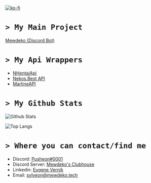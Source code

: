 
[![ko-fi](https://ko-fi.com/img/githubbutton_sm.svg)](https://ko-fi.com/B0B03QN1K)

# `> My Main Project`
[Mewdeko (Discord Bot)](https://github.com/Pusheon/Mewdeko)

 # `> My Api Wrappers`

- [NHentaiApi](https://github.com/Sylveon76/NHentaiAPI)
- [Nekos.Best API](https://github.com/Sylveon76/Nekos.Best-API)
- [MartineAPI](https://github.com/Sylveon76/MartineApi.Net)

# `> My Github Stats`

![Github Stats](https://github-readme-stats.vercel.app/api?username=Pusheon)

![Top Langs](https://github-readme-stats.vercel.app/api/top-langs/?username=Pusheon)

# `> Where you can contact/find me`

- Discord: [Pusheon#0001](https://discord.com/users/280835732728184843)
- Discord Server: [Mewdeko's Clubhouse](https://discord.gg/mewdeko)
- Linkedin: [Eugene Vernik](https://www.linkedin.com/in/eugene-vernik-31526a1b4/)
- Email: [sylveon@mewdeko.tech](mailto://sylveon@mewdeko.tech)
